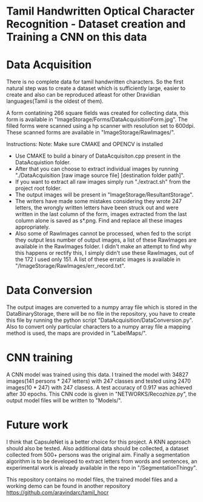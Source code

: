 # Tamil Handwritten Optical Character Recognition - Dataset creation and Training a CNN on this data

# Data Acquisition
There is no complete data for tamil handwritten characters. So the first natural step was to create a dataset which is sufficiently large, easier to create and also can be reproduced atleast for other Dravidian languages(Tamil is the oldest of them).

A form contatining 266 square fields was created for collecting data, this form is available in "ImageStorage/Forms/DataAcquisitionForm.jpg". The filled forms were scanned using a hp scanner with resolution set to 600dpi. These scanned forms are available in "ImageStorage/RawImages/". 

Instructions:
Note: Make sure CMAKE and OPENCV is installed
- Use CMAKE to build a binary of DataAcquisiton.cpp present in the DataAcquistion folder.
- After that you can choose to extract individual images
by running "./DataAcquisition [raw image source file] [destination folder path]".
- If you want to extract all raw images simply run 
"./extract.sh" from the project root folder.
- The output images will be present in "ImageStorage/ResultantStorage".
- The writers have made some mistakes considering they wrote 247 letters, the wrongly written letters have been struck out and were written in the last column of the form, images extracted from the last column alone is saved as s*.png. Find and replace all these images appropriately.
- Also some of RawImages cannot be processed, when fed to the script they output less number of output images, a list of these RawImages are available in the RawImages folder. I didn't make an attempt to find why this happens or rectify this, I simply didn't use these RawImages,  out of the 172 I used only 151. A list of these erratic images is available in "/ImageStorage/RawImages/err_record.txt".

# Data Conversion
The output images are converted to a numpy array file which is stored in the DataBinaryStorage, there will be no file in the repository, you have to create this file by running the python script "DataAcquisition/DataConversion.py". Also to convert only particular characters to a numpy array file a mapping method is used, the maps are provided in "LabelMaps/".

# CNN training
A CNN model was trained using this data. I trained the model with 34827 images(141 persons * 247 letters) with 247 classes and tested using 2470 images(10 * 247) with 247 clasess. A test accuracy of 0.917 was achieved after 30 epochs. This CNN code is given in "NETWORKS/Recozhize.py", the output model files will be written to "Models/".

# Future work
I think that CapsuleNet is a better choice for this project. A KNN approach should also be tested. Also additional data should be collected, a dataset collected from 500+ persons was the original aim. Finally a segmentation algorithm is to be developed to extract letters from words and sentences, an experimental work is already available in the repo in "/SegmentationThingy".

This repository contains no model files, the trained model files and a working demo can be found in another repository https://github.com/aravindarc/tamil_hocr 
